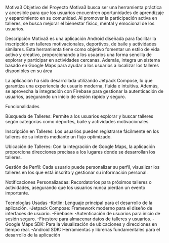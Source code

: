 Motiva3
Objetivo del Proyecto
Motiva3 busca ser una herramienta práctica y accesible para que los usuarios encuentren oportunidades de aprendizaje y esparcimiento en su comunidad. Al promover la participación activa en talleres,
se busca mejorar el bienestar físico, mental y emocional de los usuarios.

Descripción
Motiva3 es una aplicación Android diseñada para facilitar la inscripción en talleres motivacionales, deportivos, de baile y actividades similares.
Esta herramienta tiene como objetivo fomentar un estilo de vida activo y creativo, proporcionando a los usuarios una forma sencilla de explorar y 
participar en actividades cercanas. Además, integra un sistema basado en Google Maps para ayudar a los usuarios a localizar los talleres disponibles en su área

La aplicación ha sido desarrollada utilizando Jetpack Compose, lo que garantiza una experiencia de usuario moderna, fluida e intuitiva. Además, se aprovecha la integración 
con Firebase para gestionar la autenticación de usuarios, asegurando un inicio de sesión rápido y seguro.

Funcionalidades

Búsqueda de Talleres:
Permite a los usuarios explorar y buscar talleres según categorías como deportes, baile y actividades motivacionales.

Inscripción en Talleres:
Los usuarios pueden registrarse fácilmente en los talleres de su interés mediante un flujo optimizado.

Ubicación de Talleres:
Con la integración de Google Maps, la aplicación proporciona direcciones precisas a los lugares donde se desarrollan los talleres.

Gestión de Perfil:
Cada usuario puede personalizar su perfil, visualizar los talleres en los que está inscrito y gestionar su información personal.

Notificaciones Personalizadas:
Recordatorios para próximos talleres o actividades, asegurando que los usuarios nunca pierdan un evento importante.

Tecnologías Usadas
-Kotlin: Lenguaje principal para el desarrollo de la aplicación.
-Jetpack Compose: Framework moderno para el diseño de interfaces de usuario.
-Firebase:
  -Autenticación de usuarios para inicio de sesión seguro.
  -Firestore para almacenar datos de talleres y usuarios.
-Google Maps SDK: Para la visualización de ubicaciones y direcciones en tiempo real.
-Android SDK: Herramientas y librerías fundamentales para el desarrollo de la aplicación
